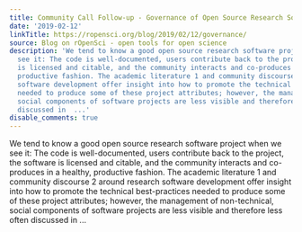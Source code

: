 ```yaml
---
title: Community Call Follow-up - Governance of Open Source Research Software Organizations
date: '2019-02-12'
linkTitle: https://ropensci.org/blog/2019/02/12/governance/
source: Blog on rOpenSci - open tools for open science
description: 'We tend to know a good open source research software project when we
  see it: The code is well-documented, users contribute back to the project, the software
  is licensed and citable, and the community interacts and co-produces in a healthy,
  productive fashion. The academic literature 1 and community discourse 2 around research
  software development offer insight into how to promote the technical best-practices
  needed to produce some of these project attributes; however, the management of non-technical,
  social components of software projects are less visible and therefore less often
  discussed in  ...'
disable_comments: true
---
```

We tend to know a good open source research software project when we see it: The code is well-documented, users contribute back to the project, the software is licensed and citable, and the community interacts and co-produces in a healthy, productive fashion. The academic literature 1 and community discourse 2 around research software development offer insight into how to promote the technical best-practices needed to produce some of these project attributes; however, the management of non-technical, social components of software projects are less visible and therefore less often discussed in  ...